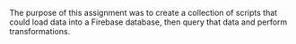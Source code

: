 The purpose of this assignment was to create a collection of scripts that could load data into a Firebase database, then query that data and perform transformations.